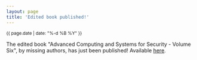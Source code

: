 ```yaml
---
layout: page
title: 'Edited book published!'
---
```


<small>{{ page.date | date: "%-d %B %Y" }}</small>

The edited book "Advanced Computing and Systems for Security - Volume Six", by missing authors, has just been published! Available [here](https://doi.org/10.1007/978-981-10-8183-5).
